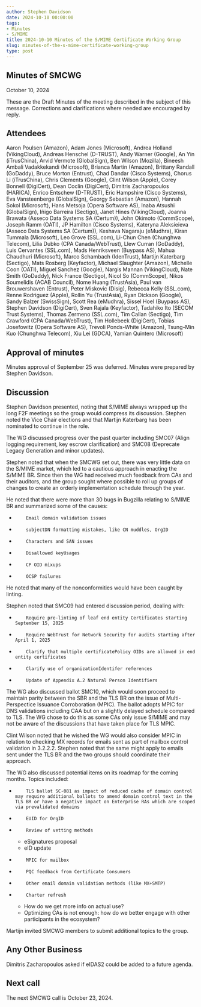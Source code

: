```yaml
---
author: Stephen Davidson
date: 2024-10-10 00:00:00
tags:
- Minutes
- S/MIME
title: 2024-10-10 Minutes of the S/MIME Certificate Working Group
slug: minutes-of-the-s-mime-certificate-working-group
type: post
---
```


## Minutes of SMCWG

October 10, 2024

These are the Draft Minutes of the meeting described in the subject of this message. Corrections and clarifications where needed are encouraged by reply.

## Attendees

Aaron Poulsen (Amazon), Adam Jones (Microsoft), Andrea Holland (VikingCloud), Andreas Henschel (D-TRUST), Andy Warner (Google), An Yin (iTrusChina), Arvid Vermote (GlobalSign), Ben Wilson (Mozilla), Bineesh Ambali Vadakkekandi (Microsoft), Brianca Martin (Amazon), Brittany Randall (GoDaddy), Bruce Morton (Entrust), Chad Dandar (Cisco Systems), Chorus Li (iTrusChina), Chris Clements (Google), Clint Wilson (Apple), Corey Bonnell (DigiCert), Dean Coclin (DigiCert), Dimitris Zacharopoulos (HARICA), Enrico Entschew (D-TRUST), Eric Hampshire (Cisco Systems), Eva Vansteenberge (GlobalSign), Georgy Sebastian (Amazon), Hannah Sokol (Microsoft), Hans Metsoja (Opera Software AS), Inaba Atsushi (GlobalSign), Iñigo Barreira (Sectigo), Janet Hines (VikingCloud), Joanna Brawata (Asseco Data Systems SA (Certum)), John Okimoto (CommScope), Joseph Ramm (OATI), JP Hamilton (Cisco Systems), Kateryna Aleksieieva (Asseco Data Systems SA (Certum)), Keshava Nagaraju (eMudhra), Kiran Tummala (Microsoft), Leo Grove (SSL.com), Li-Chun Chen (Chunghwa Telecom), Lilia Dubko (CPA Canada/WebTrust), Llew Curran (GoDaddy), Luis Cervantes (SSL.com), Mads Henriksveen (Buypass AS), Mahua Chaudhuri (Microsoft), Marco Schambach (IdenTrust), Martijn Katerbarg (Sectigo), Mats Rosberg (Keyfactor), Michael Slaughter (Amazon), Michelle Coon (OATI), Miguel Sanchez (Google), Nargis Mannan (VikingCloud), Nate Smith (GoDaddy), Nick France (Sectigo), Nicol So (CommScope), Nikos Soumelidis (ACAB Council), Nome Huang (TrustAsia), Paul van Brouwershaven (Entrust), Peter Miskovic (Disig), Rebecca Kelly (SSL.com), Renne Rodriguez (Apple), Rollin Yu (TrustAsia), Ryan Dickson (Google), Sandy Balzer (SwissSign), Scott Rea (eMudhra), Sissel Hoel (Buypass AS), Stephen Davidson (DigiCert), Sven Rajala (Keyfactor), Tadahiko Ito (SECOM Trust Systems), Thomas Zermeno (SSL.com), Tim Callan (Sectigo), Tim Crawford (CPA Canada/WebTrust), Tim Hollebeek (DigiCert), Tobias Josefowitz (Opera Software AS), Trevoli Ponds-White (Amazon), Tsung-Min Kuo (Chunghwa Telecom), Xiu Lei (GDCA), Yamian Quintero (Microsoft)

## Approval of minutes
Minutes approval of September 25 was deferred. Minutes were prepared by Stephen Davidson.

## Discussion
Stephen Davidson presented, noting that S/MIME always wrapped up the long F2F meetings so the group would compress its discussion.
Stephen noted the Vice Chair elections and that Martijn Katerbarg has been nominated to continue in the role.

The WG discussed progress over the past quarter including SMC07 (Align logging requirement, key escrow clarification) and SMC08 (Deprecate Legacy Generation and minor updates).  

Stephen noted that when the SMCWG set out, there was very little data on the S/MIME market, which led to a cautious approach in enacting the S/MIME BR.  Since then the WG had received much feedback from CAs and their auditors, and the group sought where possible to roll up groups of changes to create an orderly implementation schedule through the year.

He noted that there were more than 30 bugs in Bugzilla relating to S/MIME BR and summarized some of the causes: 

*         Email domain validation issues
*         subjectDN formatting mistakes, like CN muddles, OrgID
*         Characters and SAN issues
*         Disallowed keyUsages
*         CP OID mixups
*         OCSP failures

He noted that many of the nonconformities would have been caught by linting.

Stephen noted that SMC09 had entered discussion period, dealing with:
*         Require pre-linting of leaf end entity Certificates starting September 15, 2025
*         Require WebTrust for Network Security for audits starting after April 1, 2025
*         Clarify that multiple certificatePolicy OIDs are allowed in end entity certificates
*         Clarify use of organizationIdentifer references
*         Update of Appendix A.2 Natural Person Identifiers

The WG also discussed ballot SMC10, which would soon proceed to maintain parity between the SBR and the TLS BR on the issue of Multi-Perspectice Issuance Corroboration (MPIC).  The ballot adopts MPIC for DNS validations including CAA but on a slightly delayed schedule compared to TLS.  The WG chose to do this as some CAs only issue S/MIME and may not be aware of the discussions that have taken place for TLS MPIC.  


Clint Wilson noted that he wished the WG would also consider MPIC in relation to checking MX records for emails sent as part of mailbox control validation in 3.2.2.2.  Stephen noted that the same might apply to emails sent under the TLS BR and the two groups should coordinate their approach.

The WG also discussed potential items on its roadmap for the coming months.  Topics included:

*         TLS ballot SC-081 as impact of reduced cache of domain control may require additional ballots to amend domain control text in the TLS BR or have a negative impact on Enterprise RAs which are scoped via prevalidated domains
*         EUID for OrgID
*         Review of vetting methods
   *   eSignatures proposal
   *   eID update
*         MPIC for mailbox
*         PQC feedback from Certificate Consumers
*         Other email domain validation methods (like MX+SMTP)
*         Charter refresh
   *   How do we get more info on actual use?
   *   Optimizing CAs is not enough: how do we better engage with other participants in the ecosystem?

Martijn invited SMCWG members to submit additional topics to the group.

## Any Other Business

Dimitris Zacharopoulos asked if eIDAS2 could be added to a future agenda.

## Next call

The next SMCWG call is October 23, 2024.
